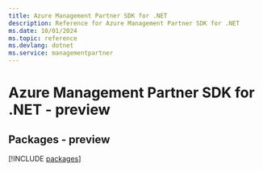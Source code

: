 ```yaml
---
title: Azure Management Partner SDK for .NET
description: Reference for Azure Management Partner SDK for .NET
ms.date: 10/01/2024
ms.topic: reference
ms.devlang: dotnet
ms.service: managementpartner
---
```

# Azure Management Partner SDK for .NET - preview
## Packages - preview
[!INCLUDE [packages](management-partner-index.md)]
